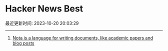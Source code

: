 # Hacker News Best

最近更新时间: 2023-10-20 20:03:29

--- 
1. [Nota is a language for writing documents, like academic papers and blog posts](https://nota-lang.org/#def-nota) 
